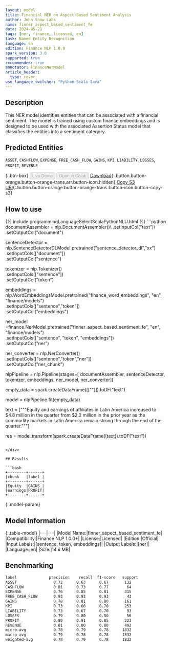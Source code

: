 ```yaml
---
layout: model
title: Financial NER on Aspect-Based Sentiment Analysis
author: John Snow Labs
name: finner_aspect_based_sentiment_fe
date: 2024-05-21
tags: [ner, finance, licensed, en]
task: Named Entity Recognition
language: en
edition: Finance NLP 1.0.0
spark_version: 3.0
supported: true
recommended: true
annotator: FinanceNerModel
article_header:
  type: cover
use_language_switcher: "Python-Scala-Java"
---
```


## Description

This NER model identifies entities that can be associated with a financial sentiment. The model is trained using custom finance embeddings and is designed to be used with the associated Assertion Status model that classifies the entities into a sentiment category.

## Predicted Entities

`ASSET`, `CASHFLOW`, `EXPENSE`, `FREE_CASH_FLOW`, `GAINS`, `KPI`, `LIABILITY`, `LOSSES`, `PROFIT`, `REVENUE`

{:.btn-box}
<button class="button button-orange" disabled>Live Demo</button>
<button class="button button-orange" disabled>Open in Colab</button>
[Download](https://s3.amazonaws.com/auxdata.johnsnowlabs.com/finance/models/finner_aspect_based_sentiment_fe_en_1.0.0_3.0_1716293156004.zip){:.button.button-orange.button-orange-trans.arr.button-icon.hidden}
[Copy S3 URI](s3://auxdata.johnsnowlabs.com/finance/models/finner_aspect_based_sentiment_fe_en_1.0.0_3.0_1716293156004.zip){:.button.button-orange.button-orange-trans.button-icon.button-copy-s3}

## How to use



<div class="tabs-box" markdown="1">
{% include programmingLanguageSelectScalaPythonNLU.html %}
```python
documentAssembler = nlp.DocumentAssembler()\
        .setInputCol("text")\
        .setOutputCol("document")

sentenceDetector = nlp.SentenceDetectorDLModel.pretrained("sentence_detector_dl","xx")\
        .setInputCols(["document"])\
        .setOutputCol("sentence")

tokenizer = nlp.Tokenizer()\
        .setInputCols(["sentence"])\
        .setOutputCol("token")

embeddings = nlp.WordEmbeddingsModel.pretrained("finance_word_embeddings", "en", "finance/models")\
            .setInputCols(["sentence","token"])\
            .setOutputCol("embeddings")

ner_model =finance.NerModel.pretrained("finner_aspect_based_sentiment_fe", "en", "finance/models")\
      .setInputCols(["sentence", "token", "embeddings"])\
      .setOutputCol("ner")

ner_converter = nlp.NerConverter()\
        .setInputCols(["sentence","token","ner"])\
        .setOutputCol("ner_chunk")

nlpPipeline = nlp.Pipeline(stages=[
        documentAssembler,
        sentenceDetector,
        tokenizer,
        embeddings,
        ner_model,
        ner_converter])

empty_data = spark.createDataFrame([[""]]).toDF("text")

model = nlpPipeline.fit(empty_data)

text = ["""Equity and earnings of affiliates in Latin America increased to $4.8 million in the quarter from $2.2 million in the prior year as the commodity markets in Latin America remain strong through the end of the quarter."""]

res = model.transform(spark.createDataFrame([text]).toDF("text"))
```

</div>

## Results

```bash
+--------+------+
|chunk   |label |
+--------+------+
|Equity  |GAINS |
|earnings|PROFIT|
+--------+------+
```

{:.model-param}
## Model Information

{:.table-model}
|---|---|
|Model Name:|finner_aspect_based_sentiment_fe|
|Compatibility:|Finance NLP 1.0.0+|
|License:|Licensed|
|Edition:|Official|
|Input Labels:|[sentence, token, embeddings]|
|Output Labels:|[ner]|
|Language:|en|
|Size:|14.6 MB|

## Benchmarking

```bash
label              precision    recall  f1-score   support
ASSET                0.72      0.63      0.67       132
CASHFLOW             0.81      0.73      0.77        64
EXPENSE              0.76      0.85      0.81       315
FREE_CASH_FLOW       0.93      0.93      0.93        43
GAINS                0.78      0.81      0.80       161
KPI                  0.73      0.68      0.70       253
LIABILITY            0.73      0.67      0.70        93
LOSSES               0.79      0.80      0.80        56
PROFIT               0.80      0.91      0.85       223
REVENUE              0.81      0.80      0.80       492
micro-avg            0.78      0.79      0.78      1832
macro-avg            0.79      0.78      0.78      1832
weighted-avg         0.78      0.79      0.78      1832
```